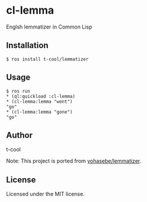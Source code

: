 # cl-lemma

Englsh lemmatizer in Common Lisp

## Installation

```
$ ros install t-cool/lemmatizer
```

## Usage

```  
$ ros run
* (ql:quickload :cl-lemma)
* (cl-lemma:lemma "went")
"go"
* (cl-lemma:lemma "gone")
"go"
```

## Author

t-cool

Note: This project is ported from [yohasebe/lemmatizer](https://github.com/yohasebe/lemmatizer).

## License

Licensed under the MIT license.
